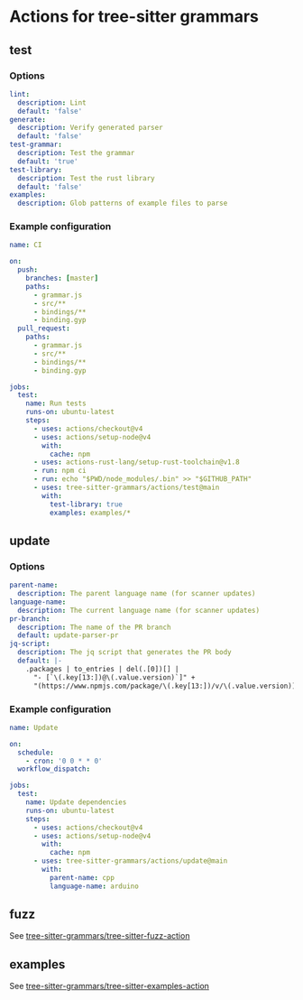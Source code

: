 # Actions for tree-sitter grammars

## test

### Options

```yaml
lint:
  description: Lint
  default: 'false'
generate:
  description: Verify generated parser
  default: 'false'
test-grammar:
  description: Test the grammar
  default: 'true'
test-library:
  description: Test the rust library
  default: 'false'
examples:
  description: Glob patterns of example files to parse
```

### Example configuration

```yaml
name: CI

on:
  push:
    branches: [master]
    paths:
      - grammar.js
      - src/**
      - bindings/**
      - binding.gyp
  pull_request:
    paths:
      - grammar.js
      - src/**
      - bindings/**
      - binding.gyp

jobs:
  test:
    name: Run tests
    runs-on: ubuntu-latest
    steps:
      - uses: actions/checkout@v4
      - uses: actions/setup-node@v4
        with:
          cache: npm
      - uses: actions-rust-lang/setup-rust-toolchain@v1.8
      - run: npm ci
      - run: echo "$PWD/node_modules/.bin" >> "$GITHUB_PATH"
      - uses: tree-sitter-grammars/actions/test@main
        with:
          test-library: true
          examples: examples/*
```

## update

### Options

```yaml
parent-name:
  description: The parent language name (for scanner updates)
language-name:
  description: The current language name (for scanner updates)
pr-branch:
  description: The name of the PR branch
  default: update-parser-pr
jq-script:
  description: The jq script that generates the PR body
  default: |-
    .packages | to_entries | del(.[0])[] |
      "- [`\(.key[13:])@\(.value.version)`]" +
      "(https://www.npmjs.com/package/\(.key[13:])/v/\(.value.version))"
```

### Example configuration

```yaml
name: Update

on:
  schedule:
    - cron: '0 0 * * 0'
  workflow_dispatch:

jobs:
  test:
    name: Update dependencies
    runs-on: ubuntu-latest
    steps:
      - uses: actions/checkout@v4
      - uses: actions/setup-node@v4
        with:
          cache: npm
      - uses: tree-sitter-grammars/actions/update@main
        with:
          parent-name: cpp
          language-name: arduino
```

## fuzz

See [tree-sitter-grammars/tree-sitter-fuzz-action](https://github.com/tree-sitter-grammars/tree-sitter-fuzz-action)

## examples

See [tree-sitter-grammars/tree-sitter-examples-action](https://github.com/tree-sitter-grammars/tree-sitter-examples-action)
